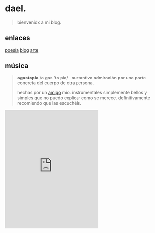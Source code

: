 # dael.

> bienvenidx a mi blog.

## enlaces

[poesía](poetry/index.html)
[blog](blog/index.html)
[arte](art/index.html)

## música

> **agastopia**
> /a·gas·'to·pia/ · sustantivo
> admiración por una parte concreta del cuerpo de otra persona.
>
> hechas por un [amigo](https://instagram.com/xav.welch) mio. instrumentales simplemente bellos y simples que no puedo explicar como se merece. definitivamente recomiendo que las escuchéis.

<iframe src="https://open.spotify.com/embed/album/6ulRhuM3mkosugX9g1gOCZ" width="300" height="380" frameborder="0" allowtransparency="true" allow="encrypted-media"></iframe>